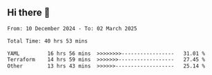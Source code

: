 ## Hi there 👋

<!-- TECHNOLOGIES:START -->
<!-- TECHNOLOGIES:END -->

<!--START_SECTION:waka-->

```txt
From: 10 December 2024 - To: 02 March 2025

Total Time: 40 hrs 53 mins

YAML         16 hrs 56 mins  >>>>>>>>-----------------   31.01 %
Terraform    14 hrs 59 mins  >>>>>>>------------------   27.45 %
Other        13 hrs 43 mins  >>>>>>-------------------   25.14 %
```

<!--END_SECTION:waka-->

